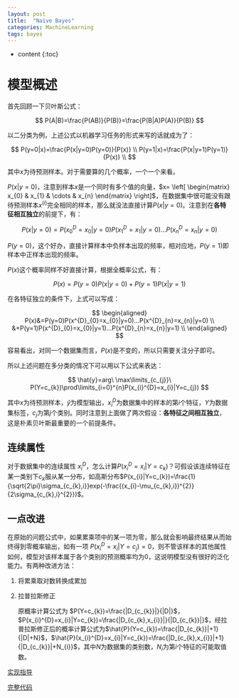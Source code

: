 ```yaml
---
layout: post
title:  "Naive Bayes"
categories: MachineLearning
tags: bayes
---
```


* content
{:toc}

# 模型概述

首先回顾一下贝叶斯公式：

$$
P(A|B)=\frac{P(AB)}{P(B)}=\frac{P(B|A)P(A)}{P(B)}
$$

以二分类为例，上述公式以机器学习任务的形式来写的话就成为了：

$$
P(y=0|x)=\frac{P(x|y=0)P(y=0)}{P(x)} \\
P(y=1|x)=\frac{P(x|y=1)P(y=1)}{P(x)} \\
$$

其中$x$为待预测样本。对于需要算的几个概率，一个一个来看。

$P(x|y=0)$，注意到样本$x$是一个同时有多个值的向量，$x=
\left[
\begin{matrix}
 x_{0} & x_{1} & \cdots & x_{n}
\end{matrix}
\right]$，在数据集中很可能没有跟待预测样本$x^{(i)}$完全相同的样本，那么就没法直接计算$P(x|y=0)$。注意到在**各特征相互独立**的前提下，有：

$$
P(x|y=0)=P(x^{D}_{0}=x_{0}|y=0)P(x^{D}_{1}=x_{1}|y=0)...P(x^{D}_{n}=x_{n}|y=0)
$$

$P(y=0)$，这个好办，直接计算样本中负样本出现的频率，相对应地，$P(y=1)$即样本中正样本出现的频率。

$P(x)$这个概率同样不好直接计算，根据全概率公式，有：

$$
P(x)=P(y=0)P(x|y=0)+P(y=1)P(x|y=1)
$$

在各特征独立的条件下，上式可以写成：

$$
\begin{aligned}
P(x)&=P(y=0)P(x^{D}_{0}=x_{0}|y=0)...P(x^{D}_{n}=x_{n}|y=0) \\
&+P(y=1)P(x^{D}_{0}=x_{0}|y=1)...P(x^{D}_{n}=x_{n}|y=1) \\
\end{aligned}
$$

容易看出，对同一个数据集而言，$P(x)$是不变的，所以只需要关注分子即可。

所以上述问题在多分类的情况下可以用以下公式来表达：

$$
\hat{y}=arg\ \max\limits_{c_{j}}\ P(Y=c_{k})\prod\limits_{i=0}^{n}P(x_{i}^{D}=x_{i}|Y=c_{j})
$$

其中$x$为待预测样本，$\hat{y}$为模型输出，$x_{i}^{D}$为数据集中的样本的第$i$个特征，$Y$为数据集标签，$c_{j}$为第$j$个类别。同时注意到上面做了两次假设：**各特征之间相互独立**，这是朴素贝叶斯最重要的一个前提条件。

## 连续属性

对于数据集中的连续属性
$x_{i}^{D}$，怎么计算$P(x_{i}^{D}=x_{i}|Y=c_{k})$？可假设该连续特征在某一类别下$c_{k}$服从某一分布，如高斯分布$P(x_{i}|Y=c_{k})=\frac{1}{\sqrt{2\pi}\sigma_{c_{k},i}}exp(-\frac{(x_{i}-\mu_{c_{k},i})^{2}}{2\sigma_{c_{k},i}^{2}})$。

## 一点改进

在原始的问题公式中，如果累乘项中的某一项为零，那么就会影响最终结果从而始终得到零概率输出，如有一项
$P(x_{i}^{D}=x_{i}|Y=c_{j})=0$，则不管该样本的其他属性如何，模型对该样本属于各个类别的预测概率均为0，这说明模型没有很好的泛化能力。有两种改进方法：

1. 将累乘取对数转换成累加

2. 拉普拉斯修正

   原概率计算公式为
   $P(Y=c_{k})=\frac{|D_{c_{k}}|}{|D|}$，
   $P(x_{i}^{D}=x_{i}|Y=c_{k})=\frac{|D_{c_{k},x_{i}}|}{|D_{c_{k}}|}$，经拉普拉斯修正后的概率计算公式为$\hat{P}(Y=c_{k})=\frac{|D_{c_{k}}|+1}{|D|+N}$，$\hat{P}(x_{i}^{D}=x_{i}|Y=c_{k})=\frac{|D_{c_{k},x_{i}}|+1}{|D_{c_{k}}|+N_{i}}$，其中$N$为数据集的类别数，$N_{i}$为第$i$个特征的可能取值数。

[实现指导](https://github.com/Daya-Jin/ML_for_learner/blob/master/naive_bayes/Gaussian%20Naive%20Bayes.ipynb)

[完整代码](https://github.com/Daya-Jin/ML_for_learner/blob/master/naive_bayes/GaussianNB.py)
